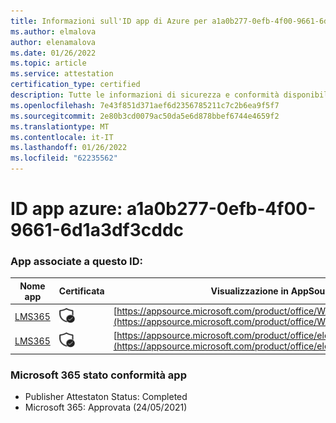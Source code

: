 ```yaml
---
title: Informazioni sull'ID app di Azure per a1a0b277-0efb-4f00-9661-6d1a3df3cddc
ms.author: elmalova
author: elenamalova
ms.date: 01/26/2022
ms.topic: article
ms.service: attestation
certification_type: certified
description: Tutte le informazioni di sicurezza e conformità disponibili per a1a0b277-0efb-4f00-9661-6d1a3df3cddc.
ms.openlocfilehash: 7e43f851d371aef6d2356785211c7c2b6ea9f5f7
ms.sourcegitcommit: 2e80b3cd0079ac50da5e6d878bbef6744e4659f2
ms.translationtype: MT
ms.contentlocale: it-IT
ms.lasthandoff: 01/26/2022
ms.locfileid: "62235562"
---
```

# <a name="azure-app-id-a1a0b277-0efb-4f00-9661-6d1a3df3cddc"></a>ID app azure: a1a0b277-0efb-4f00-9661-6d1a3df3cddc


### <a name="apps-associated-with-this-id"></a>App associate a questo ID:
| **Nome app** | **Certificata** | **Visualizzazione in AppSource** |
|--------------|---------------|-----------------------|
| [LMS365](https://docs.microsoft.com/microsoft-365-app-certification/forward/WA104381467) | <img alt="Certified application badge" src="../media/certified-badge.png" height="25" width="25" /> | [https://appsource.microsoft.com/product/office/WA104381467](https://appsource.microsoft.com/product/office/WA104381467) |
| [LMS365](https://docs.microsoft.com/microsoft-365-app-certification/forward/elearningforce.lms365_spfx) | <img alt="Certified application badge" src="../media/certified-badge.png" height="25" width="25" /> | [https://appsource.microsoft.com/product/office/elearningforce.lms365_spfx](https://appsource.microsoft.com/product/office/elearningforce.lms365_spfx) |

### <a name="microsoft-365-app-compliance-status"></a>Microsoft 365 stato conformità app
- Publisher Attestaton Status: Completed
- Microsoft 365: Approvata (24/05/2021)
